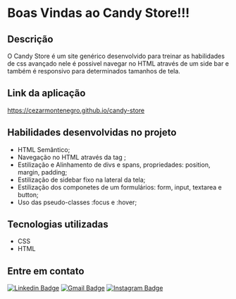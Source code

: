 # Boas Vindas ao Candy Store!!!

## Descrição

O Candy Store é um site genérico desenvolvido para treinar as habilidades de css avançado nele é possivel navegar no HTML através de um side bar e também é responsivo para determinados tamanhos de tela.
  
## Link da aplicação

  https://cezarmontenegro.github.io/candy-store

## Habilidades desenvolvidas no projeto

  * HTML Semântico;
  * Navegação no HTML através da tag <a>;
  * Estilização e Alinhamento de divs e spans, propriedades: position, margin, padding;
  * Estilização de sidebar fixo na lateral da tela;
  * Estilização dos componetes de um formulários: form, input, textarea e button;
  * Uso das pseudo-classes :focus e :hover;
  
 
## Tecnologias utilizadas

* CSS
* HTML

## Entre em contato

[![Linkedin Badge](https://img.shields.io/badge/-cezarmontenegro-blue?style=flat-square&logo=Linkedin&logoColor=white&link=https://www.linkedin.com/in/cezarmontenegro/)](https://www.linkedin.com/in/cezarmontenegro/) 
[![Gmail Badge](https://img.shields.io/badge/-cezarguimaraes@gmail.com-c14438?style=flat-square&logo=Gmail&logoColor=white&link=mailto:cezarguimaraes@gmail.com)](mailto:cezarguimaraes@gmail.com)
[![Instagram Badge](https://img.shields.io/badge/-@cezarguima-e4405f?style=flat-square&labelColor=e4405f&logo=instagram&logoColor=white&link=https://instagram.com/cezarguima)](https://instagram.com/cezarguima)








